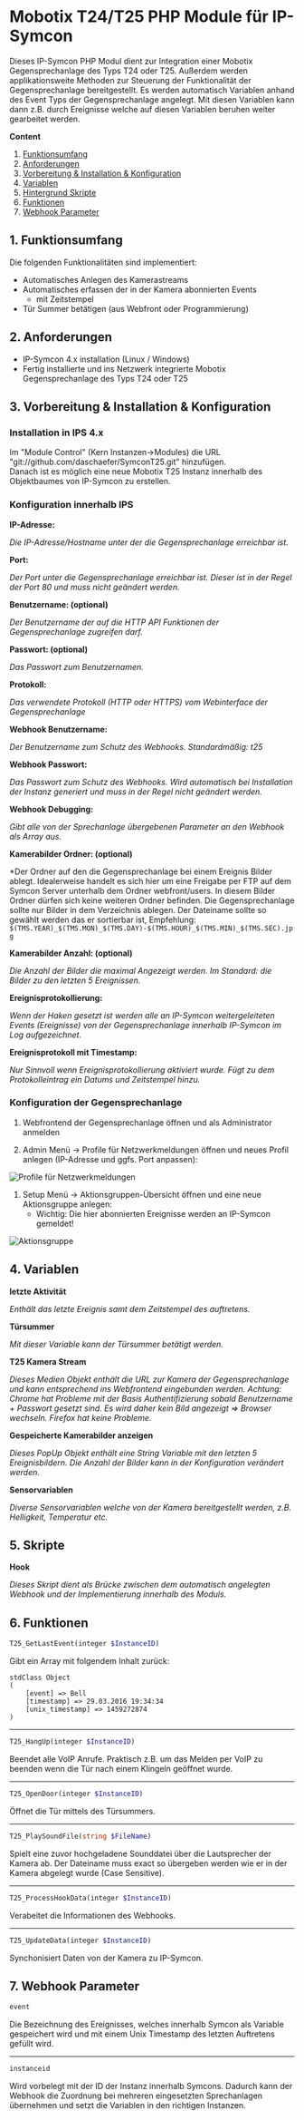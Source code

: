Mobotix T24/T25 PHP Module für IP-Symcon
===
Dieses IP-Symcon PHP Modul dient zur Integration einer Mobotix Gegensprechanlage des Typs T24 oder T25.
Außerdem werden applikationsweite Methoden zur Steuerung der Funktionalität der Gegensprechanlage bereitgestellt.
Es werden automatisch Variablen anhand des Event Typs der Gegensprechanlage angelegt. Mit diesen Variablen kann dann z.B. durch Ereignisse welche auf diesen Variablen beruhen weiter gearbeitet werden.

**Content**

1. [Funktionsumfang](#1-funktionsumfang)
2. [Anforderungen](#2-anforderungen)
3. [Vorbereitung & Installation & Konfiguration](#3-vorbereitung--installation--konfiguration)
4. [Variablen](#4-variablen)
5. [Hintergrund Skripte](#5-hintergrund-skripte)
6. [Funktionen](#6-funktionen)
6. [Webhook Parameter](#7-webhook-parameter)

## 1. Funktionsumfang  
Die folgenden Funktionalitäten sind implementiert:
- Automatisches Anlegen des Kamerastreams
- Automatisches erfassen der in der Kamera abonnierten Events
  - mit Zeitstempel
- Tür Summer betätigen (aus Webfront oder Programmierung)

## 2. Anforderungen

- IP-Symcon 4.x installation (Linux / Windows)
- Fertig installierte und ins Netzwerk integrierte Mobotix Gegensprechanlage des Typs T24 oder T25

## 3. Vorbereitung & Installation & Konfiguration

### Installation in IPS 4.x
Im "Module Control" (Kern Instanzen->Modules) die URL "git://github.com/daschaefer/SymconT25.git" hinzufügen.  
Danach ist es möglich eine neue Mobotix T25 Instanz innerhalb des Objektbaumes von IP-Symcon zu erstellen.

### Konfiguration innerhalb IPS
**IP-Adresse:**

*Die IP-Adresse/Hostname unter der die Gegensprechanlage erreichbar ist.*

**Port:**

*Der Port unter die Gegensprechanlage erreichbar ist. Dieser ist in der Regel der Port 80 und muss nicht geändert werden.*

**Benutzername: (optional)**

*Der Benutzername der auf die HTTP API Funktionen der Gegensprechanlage zugreifen darf.*

**Passwort: (optional)**

*Das Passwort zum Benutzernamen.*

**Protokoll:**

*Das verwendete Protokoll (HTTP oder HTTPS) vom Webinterface der Gegensprechanlage*

**Webhook Benutzername:**

*Der Benutzername zum Schutz des Webhooks. Standardmäßig: t25*

**Webhook Passwort:**

*Das Passwort zum Schutz des Webhooks. Wird automatisch bei Installation der Instanz generiert und muss in der Regel nicht geändert werden.*

**Webhook Debugging:**

*Gibt alle von der Sprechanlage übergebenen Parameter an den Webhook als Array aus.*

**Kamerabilder Ordner: (optional)**

*Der Ordner auf den die Gegensprechanlage bei einem Ereignis Bilder ablegt. Idealerweise handelt es sich hier um eine Freigabe per FTP auf dem Symcon Server unterhalb dem Ordner webfront/users. In diesem Bilder Ordner dürfen sich keine weiteren Ordner befinden.
Die Gegensprechanlage sollte nur Bilder in dem Verzeichnis ablegen. Der Dateiname sollte so gewählt werden das er sortierbar ist, Empfehlung: ```$(TMS.YEAR)_$(TMS.MON)_$(TMS.DAY)-$(TMS.HOUR)_$(TMS.MIN)_$(TMS.SEC).jpg```

**Kamerabilder Anzahl: (optional)**

*Die Anzahl der Bilder die maximal Angezeigt werden. Im Standard: die Bilder zu den letzten 5 Ereignissen.*

**Ereignisprotokollierung:**

*Wenn der Haken gesetzt ist werden alle an IP-Symcon weitergeleiteten Events (Ereignisse) von der Gegensprechanlage innerhalb IP-Symcon im Log aufgezeichnet.*

**Ereignisprotokoll mit Timestamp:**

*Nur Sinnvoll wenn Ereignisprotokollierung aktiviert wurde. Fügt zu dem Protokolleintrag ein Datums und Zeitstempel hinzu.*

### Konfiguration der Gegensprechanlage

1. Webfrontend der Gegensprechanlage öffnen und als Administrator anmelden

1. Admin Menü -> Profile für Netzwerkmeldungen öffnen und neues Profil anlegen (IP-Adresse und ggfs. Port anpassen):

![Profile für Netzwerkmeldungen](images/1_Profile_für_Netzwerkmeldungen.png?raw=true "Profile für Netzwerkmeldungen")

1. Setup Menü -> Aktionsgruppen-Übersicht öffnen und eine neue Aktionsgruppe anlegen:
	- Wichtig: Die hier abonnierten Ereignisse werden an IP-Symcon gemeldet!

![Aktionsgruppe](images/2_Aktionsgruppe.png?raw=true "Aktionsgruppe")

## 4. Variablen
**letzte Aktivität**

*Enthält das letzte Ereignis samt dem Zeitstempel des auftretens.*

**Türsummer**

*Mit dieser Variable kann der Türsummer betätigt werden.*

**T25 Kamera Stream**

*Dieses Medien Objekt enthält die URL zur Kamera der Gegensprechanlage und kann entsprechend ins Webfrontend eingebunden werden.
Achtung: Chrome hat Probleme mit der Basis Authentifizierung sobald Benutzername + Passwort gesetzt sind. Es wird daher kein Bild angezeigt => Browser wechseln. Firefox hat keine Probleme.*

**Gespeicherte Kamerabilder anzeigen**

*Dieses PopUp Objekt enthält eine String Variable mit den letzten 5 Ereignisbildern. Die Anzahl der Bilder kann in der Konfiguration verändert werden.*

**Sensorvariablen**

*Diverse Sensorvariablen welche von der Kamera bereitgestellt werden, z.B. Helligkeit, Temperatur etc.*

## 5. Skripte

**Hook**

*Dieses Skript dient als Brücke zwischen dem automatisch angelegten Webhook und der Implementierung innerhalb des Moduls.*

## 6. Funktionen

```php
T25_GetLastEvent(integer $InstanceID)
```
Gibt ein Array mit folgendem Inhalt zurück:
```
stdClass Object
(
    [event] => Bell
    [timestamp] => 29.03.2016 19:34:34
    [unix_timestamp] => 1459272874
)
```

---
```php
T25_HangUp(integer $InstanceID)
```
Beendet alle VoIP Anrufe. Praktisch z.B. um das Melden per VoIP zu beenden wenn die Tür nach einem Klingeln geöffnet wurde.

---
```php
T25_OpenDoor(integer $InstanceID)
```
Öffnet die Tür mittels des Türsummers.

---
```php
T25_PlaySoundFile(string $FileName)
```
Spielt eine zuvor hochgeladene Sounddatei über die Lautsprecher der Kamera ab. Der Dateiname muss exact so übergeben werden wie er in der Kamera abgelegt wurde (Case Sensitive).

---
```php
T25_ProcessHookData(integer $InstanceID)
```
Verabeitet die Informationen des Webhooks.

---
```php
T25_UpdateData(integer $InstanceID)
```
Synchonisiert Daten von der Kamera zu IP-Symcon.

## 7. Webhook Parameter
```html
event
```
Die Bezeichnung des Ereignisses, welches innerhalb Symcon als Variable gespeichert wird und mit einem Unix Timestamp des letzten Auftretens gefüllt wird.

---
```html
instanceid
```
Wird vorbelegt mit der ID der Instanz innerhalb Symcons. Dadurch kann der Webhook die Zuordnung bei mehreren eingesetzten Sprechanlagen übernehmen und setzt die Variablen in den richtigen Instanzen.

